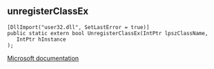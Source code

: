 ## unregisterClassEx

```
[DllImport("user32.dll", SetLastError = true)]
public static extern bool UnregisterClassEx(IntPtr lpszClassName,
   IntPtr hInstance
);
```

[Microsoft documentation](TODO)
